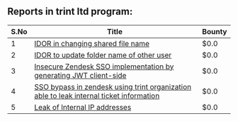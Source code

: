 ## Reports in trint ltd program:
| S.No | Title | Bounty |
| ---- | ----- | ------ |
| 1 | [IDOR in changing shared file name](https://hackerone.com/reports/547663) | $0.0 |
| 2 | [IDOR to update folder name of other user](https://hackerone.com/reports/587687) | $0.0 |
| 3 | [Insecure Zendesk SSO implementation by generating JWT client-side](https://hackerone.com/reports/638635) | $0.0 |
| 4 | [SSO bypass in zendesk using trint organization able to leak internal ticket information](https://hackerone.com/reports/734936) | $0.0 |
| 5 | [Leak of Internal IP addresses](https://hackerone.com/reports/673723) | $0.0 |